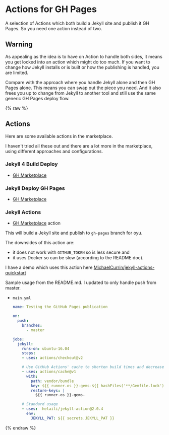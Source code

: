 # Actions for GH Pages

A selection of Actions which both build a Jekyll site and publish it GH Pages. So you need one action instead of two.

## Warning

As appealing as the idea is to have on Action to handle both sides, it means you get locked into an action which might do too much. If you want to change how Jekyll installs or is built or how the publishing is handled, you are limited.

Compare with the approach where you handle Jekyll alone and then GH Pages alone. This means you can swap out the piece you need. And it also frees you up to change from Jekyll to another tool and still use the same generic GH Pages deploy flow.

{% raw %}


## Actions

Here are some available actions in the marketplace.

I haven't tried all these out and there are a lot more in the marketplace, using different approaches and configurations. 

### Jekyll 4 Build Deploy

- [GH Marketplace](https://github.com/marketplace/actions/jekyll-4-build-deploy)

### Jekyll Deploy GH Pages

- [GH Marketplace](https://github.com/marketplace/actions/jekyll-deploy-gh-pages)

### Jekyll Actions

- [GH Marketplace](https://github.com/marketplace/actions/jekyll-actions) action

This will build a Jekyll site and publish to `gh-pages` branch for oyu.

The downsides of this action are:

- it does not work with `GITHUB_TOKEN` so is less secure and
- it uses Docker so can be slow (according to the README doc).

I have a demo which uses this action here [MichaelCurrin/jekyll-actions-quickstart](https://github.com/MichaelCurrin/jekyll-actions-quickstart)

Sample usage from the README.md. I updated to only handle push from master.

- `main.yml`
    ```yaml
    name: Testing the GitHub Pages publication

    on:
      push:
        branches:
          - master

    jobs:
      jekyll:
        runs-on: ubuntu-16.04
        steps:
        - uses: actions/checkout@v2

        # Use GitHub Actions' cache to shorten build times and decrease load on servers
        - uses: actions/cache@v1
          with:
            path: vendor/bundle
            key: ${{ runner.os }}-gems-${{ hashFiles('**/Gemfile.lock') }}
            restore-keys: |
              ${{ runner.os }}-gems-

        # Standard usage
        - uses:  helaili/jekyll-action@2.0.4
          env:
            JEKYLL_PAT: ${{ secrets.JEKYLL_PAT }}
    ```

{% endraw %}
